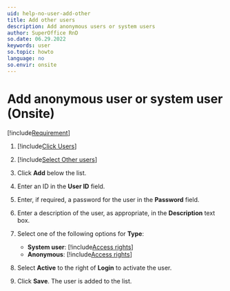 ```yaml
---
uid: help-no-user-add-other
title: Add other users
description: Add anonymous users or system users
author: SuperOffice RnD
so.date: 06.29.2022
keywords: user
so.topic: howto
language: no
so.envir: onsite
---
```


# Add anonymous user or system user (Onsite)

[!include[Requirement](includes/note-users-that-req-es.md)]

1. [!include[Click Users](includes/goto-users.md)]

2. [!include[Select Other users](includes/select-other-users.md)]

3. Click **Add** below the list.

4. Enter an ID in the **User ID** field.

5. Enter, if required, a password for the user in the **Password** field.

6. Enter a description of the user, as appropriate, in the **Description** text box.

7. Select one of the following options for **Type**:

    * **System user**: [!include[Access rights](includes/def-system-user.md)]
    * **Anonymous**: [!include[Access rights](includes/def-anon-user.md)]

8. Select **Active** to the right of **Login** to activate the user.

9. Click **Save**. The user is added to the list.

<!-- Referenced links -->

<!-- Referenced images -->

